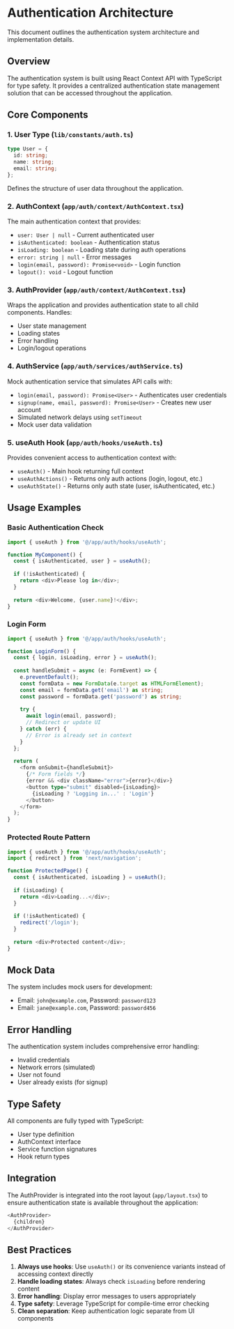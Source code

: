 # Authentication Architecture

This document outlines the authentication system architecture and implementation details.

## Overview

The authentication system is built using React Context API with TypeScript for type safety. It provides a centralized authentication state management solution that can be accessed throughout the application.

## Core Components

### 1. User Type (`lib/constants/auth.ts`)

```typescript
type User = {
  id: string;
  name: string;
  email: string;
};
```

Defines the structure of user data throughout the application.

### 2. AuthContext (`app/auth/context/AuthContext.tsx`)

The main authentication context that provides:
- `user: User | null` - Current authenticated user
- `isAuthenticated: boolean` - Authentication status
- `isLoading: boolean` - Loading state during auth operations
- `error: string | null` - Error messages
- `login(email, password): Promise<void>` - Login function
- `logout(): void` - Logout function

### 3. AuthProvider (`app/auth/context/AuthContext.tsx`)

Wraps the application and provides authentication state to all child components. Handles:
- User state management
- Loading states
- Error handling
- Login/logout operations

### 4. AuthService (`app/auth/services/authService.ts`)

Mock authentication service that simulates API calls with:
- `login(email, password): Promise<User>` - Authenticates user credentials
- `signup(name, email, password): Promise<User>` - Creates new user account
- Simulated network delays using `setTimeout`
- Mock user data validation

### 5. useAuth Hook (`app/auth/hooks/useAuth.ts`)

Provides convenient access to authentication context with:
- `useAuth()` - Main hook returning full context
- `useAuthActions()` - Returns only auth actions (login, logout, etc.)
- `useAuthState()` - Returns only auth state (user, isAuthenticated, etc.)

## Usage Examples

### Basic Authentication Check
```typescript
import { useAuth } from '@/app/auth/hooks/useAuth';

function MyComponent() {
  const { isAuthenticated, user } = useAuth();
  
  if (!isAuthenticated) {
    return <div>Please log in</div>;
  }
  
  return <div>Welcome, {user.name}!</div>;
}
```

### Login Form
```typescript
import { useAuth } from '@/app/auth/hooks/useAuth';

function LoginForm() {
  const { login, isLoading, error } = useAuth();
  
  const handleSubmit = async (e: FormEvent) => {
    e.preventDefault();
    const formData = new FormData(e.target as HTMLFormElement);
    const email = formData.get('email') as string;
    const password = formData.get('password') as string;
    
    try {
      await login(email, password);
      // Redirect or update UI
    } catch (err) {
      // Error is already set in context
    }
  };
  
  return (
    <form onSubmit={handleSubmit}>
      {/* Form fields */}
      {error && <div className="error">{error}</div>}
      <button type="submit" disabled={isLoading}>
        {isLoading ? 'Logging in...' : 'Login'}
      </button>
    </form>
  );
}
```

### Protected Route Pattern
```typescript
import { useAuth } from '@/app/auth/hooks/useAuth';
import { redirect } from 'next/navigation';

function ProtectedPage() {
  const { isAuthenticated, isLoading } = useAuth();
  
  if (isLoading) {
    return <div>Loading...</div>;
  }
  
  if (!isAuthenticated) {
    redirect('/login');
  }
  
  return <div>Protected content</div>;
}
```

## Mock Data

The system includes mock users for development:

- Email: `john@example.com`, Password: `password123`
- Email: `jane@example.com`, Password: `password456`

## Error Handling

The authentication system includes comprehensive error handling:
- Invalid credentials
- Network errors (simulated)
- User not found
- User already exists (for signup)

## Type Safety

All components are fully typed with TypeScript:
- User type definition
- AuthContext interface
- Service function signatures
- Hook return types

## Integration

The AuthProvider is integrated into the root layout (`app/layout.tsx`) to ensure authentication state is available throughout the application:

```typescript
<AuthProvider>
  {children}
</AuthProvider>
```

## Best Practices

1. **Always use hooks**: Use `useAuth()` or its convenience variants instead of accessing context directly
2. **Handle loading states**: Always check `isLoading` before rendering content
3. **Error handling**: Display error messages to users appropriately
4. **Type safety**: Leverage TypeScript for compile-time error checking
5. **Clean separation**: Keep authentication logic separate from UI components
